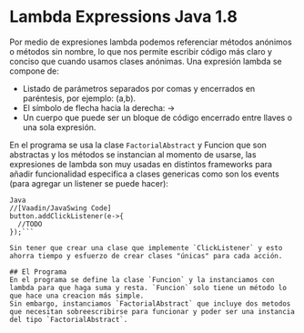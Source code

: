 # Lambda Expressions Java 1.8

Por medio de expresiones lambda podemos referenciar métodos anónimos o métodos sin nombre, lo que nos permite escribir código más claro y conciso que  cuando usamos clases anónimas. Una expresión lambda se compone de:
* Listado de parámetros separados por comas y encerrados en paréntesis, por ejemplo: (a,b).
* El símbolo de flecha hacia la derecha: ->
* Un cuerpo que puede ser un bloque de código encerrado entre llaves o una sola expresión.

 En el programa se usa la clase `FactorialAbstract` y Funcion que son abstractas y los métodos se instancian al momento de usarse, las expresiones de lambda son muy usadas en distintos frameworks para añadir funcionalidad especifica a clases genericas como son los
 events (para agregar un listener se puede hacer):
  ```
  Java
  //[Vaadin/JavaSwing Code]
  button.addClickListener(e->{
    //TODO
  });```

Sin tener que crear una clase que implemente `ClickListener` y esto ahorra tiempo y esfuerzo de crear clases "únicas" para cada acción.

## El Programa
En el programa se define la clase `Funcion` y la instanciamos con lambda para que haga suma y resta. `Funcion` solo tiene un método lo que hace una creacion más simple.
Sin embargo, instanciamos `FactorialAbstract` que incluye dos metodos que necesitan sobreescribirse para funcionar y poder ser una instancia del tipo `FactorialAbstract`.
